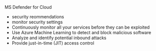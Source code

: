 MS Defender for Cloud
- security reommendations
- monitor security settings
- Continuously monitor all your services before they can be exploited
- Use Azure Machine Learning to detect and block malicious software
- Analyze and identify potential inbound attacks
- Provide just-in-time (JIT) access control
